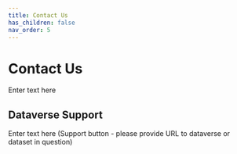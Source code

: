 ```yaml
---
title: Contact Us
has_children: false
nav_order: 5
---
```

<script src="https://unpkg.com/vanilla-back-to-top@7.2.1/dist/vanilla-back-to-top.min.js"></script>
<script>addBackToTop({
  diameter: 56,
  backgroundColor: 'rgb(75, 156, 211)',
  textColor: '#fff'
})</script>

# Contact Us

Enter text here

## Dataverse Support

Enter text here (Support button - please provide URL to dataverse or dataset in question)

